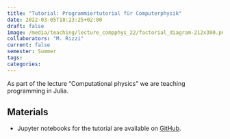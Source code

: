 ```yaml
---
title: "Tutorial: Programmiertutorial für Computerphysik"
date: 2022-03-05T18:23:25+02:00
draft: false
image: /media/teaching/lecture_compphys_22/factorial_diagram-212x300.png
collaborators: "M. Rizzi"
current: false
semester: Summer
tags:
categories:
---
```


As part of the lecture “Computational physics” we are teaching programming in Julia.

## Materials

* Jupyter notebooks for the tutorial are available on [GitHub](https://github.com/markusschmitt/compphys2022).
